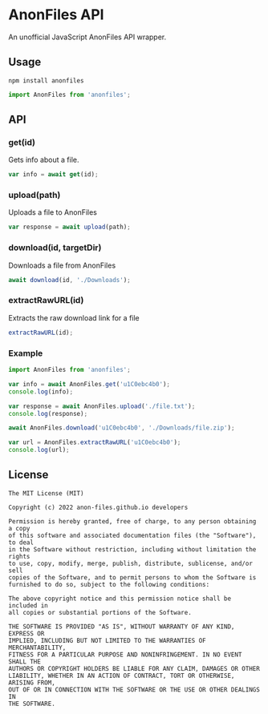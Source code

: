 # AnonFiles API
An unofficial JavaScript AnonFiles API wrapper.

## Usage
```
npm install anonfiles
```

```js
import AnonFiles from 'anonfiles';
```

## API
### get(id)
Gets info about a file.
```js
var info = await get(id);
```

### upload(path)
Uploads a file to AnonFiles
```js
var response = await upload(path);
```

### download(id, targetDir)
Downloads a file from AnonFiles
```js
await download(id, './Downloads');
```

### extractRawURL(id)
Extracts the raw download link for a file
```js
extractRawURL(id);
```

### Example
```js
import AnonFiles from 'anonfiles';

var info = await AnonFiles.get('u1C0ebc4b0');
console.log(info);

var response = await AnonFiles.upload('./file.txt');
console.log(response);

await AnonFiles.download('u1C0ebc4b0', './Downloads/file.zip');

var url = AnonFiles.extractRawURL('u1C0ebc4b0');
console.log(url);
```

## License
```
The MIT License (MIT)

Copyright (c) 2022 anon-files.github.io developers

Permission is hereby granted, free of charge, to any person obtaining a copy
of this software and associated documentation files (the "Software"), to deal
in the Software without restriction, including without limitation the rights
to use, copy, modify, merge, publish, distribute, sublicense, and/or sell
copies of the Software, and to permit persons to whom the Software is
furnished to do so, subject to the following conditions:

The above copyright notice and this permission notice shall be included in
all copies or substantial portions of the Software.

THE SOFTWARE IS PROVIDED "AS IS", WITHOUT WARRANTY OF ANY KIND, EXPRESS OR
IMPLIED, INCLUDING BUT NOT LIMITED TO THE WARRANTIES OF MERCHANTABILITY,
FITNESS FOR A PARTICULAR PURPOSE AND NONINFRINGEMENT. IN NO EVENT SHALL THE
AUTHORS OR COPYRIGHT HOLDERS BE LIABLE FOR ANY CLAIM, DAMAGES OR OTHER
LIABILITY, WHETHER IN AN ACTION OF CONTRACT, TORT OR OTHERWISE, ARISING FROM,
OUT OF OR IN CONNECTION WITH THE SOFTWARE OR THE USE OR OTHER DEALINGS IN
THE SOFTWARE.
```
